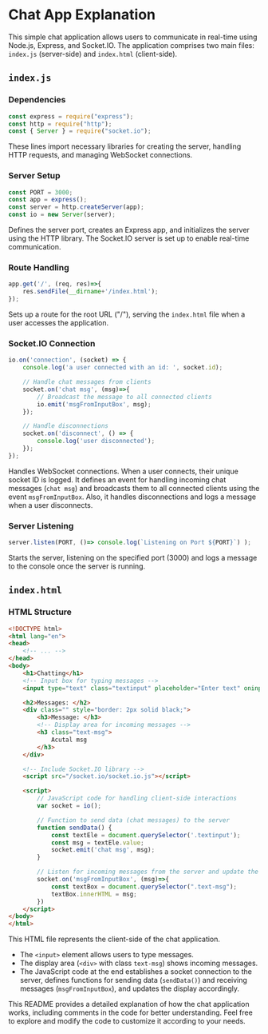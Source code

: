 # Chat App Explanation

This simple chat application allows users to communicate in real-time using Node.js, Express, and Socket.IO. The application comprises two main files: `index.js` (server-side) and `index.html` (client-side).

## `index.js`

### Dependencies

```javascript
const express = require("express");
const http = require("http");
const { Server } = require("socket.io");
```

These lines import necessary libraries for creating the server, handling HTTP requests, and managing WebSocket connections.

### Server Setup

```javascript
const PORT = 3000;
const app = express();
const server = http.createServer(app);
const io = new Server(server);
```

Defines the server port, creates an Express app, and initializes the server using the HTTP library. The Socket.IO server is set up to enable real-time communication.

### Route Handling

```javascript
app.get('/', (req, res)=>{
    res.sendFile(__dirname+'/index.html');
});
```

Sets up a route for the root URL ("/"), serving the `index.html` file when a user accesses the application.

### Socket.IO Connection

```javascript
io.on('connection', (socket) => {
    console.log('a user connected with an id: ', socket.id);

    // Handle chat messages from clients
    socket.on('chat msg', (msg)=>{
        // Broadcast the message to all connected clients
        io.emit('msgFromInputBox', msg);
    });

    // Handle disconnections
    socket.on('disconnect', () => {
        console.log('user disconnected');
    });
});
```

Handles WebSocket connections. When a user connects, their unique socket ID is logged. It defines an event for handling incoming chat messages (`chat msg`) and broadcasts them to all connected clients using the event `msgFromInputBox`. Also, it handles disconnections and logs a message when a user disconnects.

### Server Listening

```javascript
server.listen(PORT, ()=> console.log(`Listening on Port ${PORT}`) );
```

Starts the server, listening on the specified port (3000) and logs a message to the console once the server is running.

## `index.html`

### HTML Structure

```html
<!DOCTYPE html>
<html lang="en">
<head>
    <!-- ... -->
</head>
<body>
    <h1>Chatting</h1>
    <!-- Input box for typing messages -->
    <input type="text" class="textinput" placeholder="Enter text" oninput="sendData()">

    <h2>Messages: </h2>
    <div class="" style="border: 2px solid black;">
        <h3>Message: </h3>
        <!-- Display area for incoming messages -->
        <h3 class="text-msg">
            Acutal msg
        </h3>
    </div>

    <!-- Include Socket.IO library -->
    <script src="/socket.io/socket.io.js"></script>

    <script>
        // JavaScript code for handling client-side interactions
        var socket = io();

        // Function to send data (chat messages) to the server
        function sendData() {
            const textEle = document.querySelector('.textinput');
            const msg = textEle.value;
            socket.emit('chat msg', msg);
        }

        // Listen for incoming messages from the server and update the display
        socket.on('msgFromInputBox', (msg)=>{
            const textBox = document.querySelector(".text-msg");
            textBox.innerHTML = msg;
        })
    </script>
</body>
</html>
```

This HTML file represents the client-side of the chat application.

- The `<input>` element allows users to type messages.
- The display area (`<div>` with class `text-msg`) shows incoming messages.
- The JavaScript code at the end establishes a socket connection to the server, defines functions for sending data (`sendData()`) and receiving messages (`msgFromInputBox`), and updates the display accordingly.

This README provides a detailed explanation of how the chat application works, including comments in the code for better understanding. Feel free to explore and modify the code to customize it according to your needs.